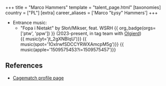 +++
title = "Marco Hammers"
template = "talent_page.html"
[taxonomies]
country = ["PL"]
[extra]
career_aliases = ['Marco "Łysy" Hammers']
+++

* Entrance music:
  - "Fopa i Nietakt" by Słoń/Mikser, feat. WSRH
 {{ org_badge(orgs=['ptw', 'ppw']) }} (2023-present, in tag team with [Olgierd](@/w/olgierd.md)) <br>
 {{ music(yt='jt_2gXNBlqU')}}
 {{ music(spot='1OxIrwfSDCCYRWXAmcpM5g')}}
 {{ music(apple='1509575453?i=1509575457')}}

## References

* [Cagematch profile page](https://www.cagematch.net/?id=2&nr=26808)
